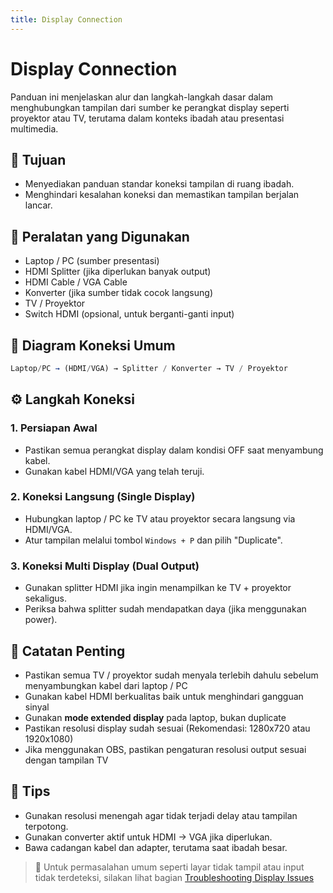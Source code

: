 ```yaml
---
title: Display Connection
---
```


# Display Connection

Panduan ini menjelaskan alur dan langkah-langkah dasar dalam menghubungkan tampilan dari sumber ke perangkat display seperti proyektor atau TV, terutama dalam konteks ibadah atau presentasi multimedia.

## 🎯 Tujuan

- Menyediakan panduan standar koneksi tampilan di ruang ibadah.
- Menghindari kesalahan koneksi dan memastikan tampilan berjalan lancar.

## 🧰 Peralatan yang Digunakan

- Laptop / PC (sumber presentasi)
- HDMI Splitter (jika diperlukan banyak output)
- HDMI Cable / VGA Cable
- Konverter (jika sumber tidak cocok langsung)
- TV / Proyektor
- Switch HDMI (opsional, untuk berganti-ganti input)

## 🔌 Diagram Koneksi Umum

```js
Laptop/PC → (HDMI/VGA) → Splitter / Konverter → TV / Proyektor
```

## ⚙️ Langkah Koneksi

### 1. Persiapan Awal

- Pastikan semua perangkat display dalam kondisi OFF saat menyambung kabel.
- Gunakan kabel HDMI/VGA yang telah teruji.

### 2. Koneksi Langsung (Single Display)

- Hubungkan laptop / PC ke TV atau proyektor secara langsung via HDMI/VGA.
- Atur tampilan melalui tombol `Windows + P` dan pilih "Duplicate".

### 3. Koneksi Multi Display (Dual Output)

- Gunakan splitter HDMI jika ingin menampilkan ke TV + proyektor sekaligus.
- Periksa bahwa splitter sudah mendapatkan daya (jika menggunakan power).

## 📝 Catatan Penting

- Pastikan semua TV / proyektor sudah menyala terlebih dahulu sebelum menyambungkan kabel dari laptop / PC
- Gunakan kabel HDMI berkualitas baik untuk menghindari gangguan sinyal
- Gunakan **mode extended display** pada laptop, bukan duplicate
- Pastikan resolusi display sudah sesuai (Rekomendasi: 1280x720 atau 1920x1080)
- Jika menggunakan OBS, pastikan pengaturan resolusi output sesuai dengan tampilan TV

## 🧠 Tips

- Gunakan resolusi menengah agar tidak terjadi delay atau tampilan terpotong.
- Gunakan converter aktif untuk HDMI → VGA jika diperlukan.
- Bawa cadangan kabel dan adapter, terutama saat ibadah besar.

> 📌 Untuk permasalahan umum seperti layar tidak tampil atau input tidak terdeteksi, silakan lihat bagian [Troubleshooting Display Issues](../troubleshooting-faq/display-issues.md)
